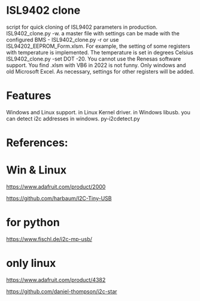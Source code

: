 # ISL9402 clone
script for quick cloning of ISL9402 parameters in production. ISL9402_clone.py -w.
a master file with settings can be made with the configured BMS - ISL9402_clone.py -r or use ISL94202_EEPROM_Form.xlsm.
For example, the setting of some registers with temperature is implemented. The temperature is set in degrees Celsius ISL9402_clone.py -set DOT -20.
You cannot use the Renesas software support. You find .xlsm with VB6 in 2022 is not funny. Only windows and old Microsoft Excel.
As necessary, settings for other registers will be added.

# Features
Windows and Linux support.
in Linux Kernel driver.
in Windows libusb.
you can detect i2c addresses in windows. py-i2cdetect.py

# References:
  # Win & Linux

https://www.adafruit.com/product/2000

https://github.com/harbaum/I2C-Tiny-USB

  # for python

https://www.fischl.de/i2c-mp-usb/

  # only linux

https://www.adafruit.com/product/4382

https://github.com/daniel-thompson/i2c-star
